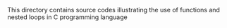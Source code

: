 This directory contains source codes illustrating the use of functions and nested loops in C programming language
